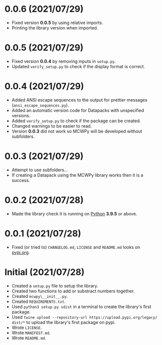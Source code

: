 # 0.0.6 (2021/07/29)
- Fixed version **0.0.5** by using relative imports.  
- Printing the library version when imported.  

# 0.0.5 (2021/07/29)
- Fixed version **0.0.4** by removing inputs in `setup.py`.  
- Updated `verify_setup.py` to check if the display format is correct.  

# 0.0.4 (2021/07/29)
- Added ANSI escape sequences to the output for prettier messages (`ansi_escape_sequences.py`).  
- Added an automatic version code for Datapacks with unspecified versions.  
- Added `verify_setup.py` to check if the package can be created.  
- Changed warnings to be easier to read.  
- Version **0.0.3** did not work so MCWPy will be developed without subfolders.  

# 0.0.3 (2021/07/29)
- Attempt to use subfolders...  
- If creating a Datapack using the MCWPy library works then it is a success.  

# 0.0.2 (2021/07/28)
- Made the library check it is running on [Python](https://www.python.org/downloads/) **3.9.5** or above.  

# 0.0.1 (2021/07/28)
- Fixed (or tried to) `CHANGELOG.md`, `LICENSE` and `README.md` looks on [pypi.org](https://pypi.org/project/mcwpy/).  

# Initial (2021/07/28)
- Created a `setup.py` file to setup the library.  
- Created two functions to add or substract numbers together.  
- Created `mcwpy\__init__.py`.  
- Created `REQUIREMENTS.txt`.  
- Used `python3 setup.py sdist` in a terminal to create the library's first package.  
- Used `twine upload --repository-url https://upload.pypi.org/legacy/ dist/*` to upload the library's first package on pypi.  
- Wrote `LICENSE`.  
- Wrote `MANIFEST.md`.  
- Wrote `README.md`.  
